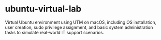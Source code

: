 # ubuntu-virtual-lab
Virtual Ubuntu environment using UTM on macOS, including OS installation, user creation, sudo privilege assignment, and basic system administration tasks to simulate real-world IT support scenarios.
